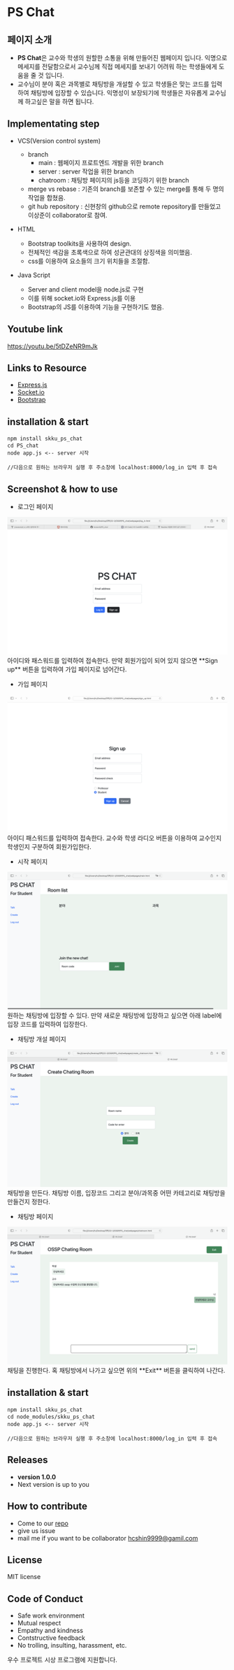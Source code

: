 # PS Chat

## 페이지 소개
- **PS Chat**은 교수와 학생의 원할한 소통을 위해 만들어진 웹페이지 입니다. 익명으로 메세지를 전달함으로서 교수님께 직접 메세지를 보내기 어려워 하는 학생들에게 도움을 줄 것 입니다.
- 교수님이 분야 혹은 과목별로 채팅방을 개설할 수 있고 학생들은 맞는 코드를 입력하여 채팅방에 입장할 수 있습니다.
익명성이 보장되기에 학생들은 자유롭게 교수님께 하고싶은 말을 하면 됩니다.

## Implementating step
- VCS(Version control system)
    - branch
        - main : 웹페이지 프로트엔드 개발을 위한 branch
        - server : server 작업을 위한 branch
        - chatroom : 채팅방 페이지의 js등을 코딩하기 위한 branch
    - merge vs rebase : 기존의 branch를 보존할 수 있는 merge를 통해 두 명의 작업을 합쳤음.
    - git hub repository : 신현창의 github으로 remote repository를 만들었고 이상준이 collaborator로 참여.
- HTML
    - Bootstrap toolkits을 사용하여 design.
    - 전체적인 색감을 초록색으로 하여 성균관대의 상징색을 의미했음.
    - css를 이용하여 요소들의 크기 위치들을 조절함.

- Java Script
    - Server and client model을 node.js로 구현
    - 이를 위해 socket.io와 Express.js를 이용
    - Bootstrap의 JS를 이용하여 기능을 구현하기도 했음. 

## Youtube link
https://youtu.be/5tDZeNR9mJk

## Links to Resource
- [Express.js](https://expressjs.com/ko/)
- [Socket.io](https://socket.io)
- [Bootstrap](https://getbootstrap.kr)

## installation & start
    npm install skku_ps_chat
    cd PS_chat
    node app.js <-- server 시작

    //다음으로 원하는 브라우저 실행 후 주소창에 localhost:8000/log_in 입력 후 접속

## Screenshot & how to use
- 로그인 페이지
<img src="./screenshot/login.png">
아이디와 패스워드를 입력하여 접속한다. 만약 회원가입이 되어 있지 않으면 **Sign up** 버튼을 입력하여 가입 페이지로 넘어간다.

- 가입 페이지
<img src="./screenshot/signup.png">
아이디 패스워드를 입력하여 접속한다. 교수와 학생 라디오 버튼을 이용하여 교수인지 학생인지 구분하여 회원가입한다.

- 시작 페이지
<img src="./screenshot/main.png">
원하는 채팅방에 입장할 수 있다. 만약 새로운 채팅방에 입장하고 싶으면 아래 label에 입장 코드를 입력하여 입장한다.

- 채팅방 개설 페이지
 <img src="./screenshot/create.png">
채팅방을 만든다. 채팅방 이름, 입장코드 그리고 분야/과목중 어떤 카테고리로 채팅방을 만들건지 정한다.

- 채팅방 페이지
 <img src="./screenshot/chatroom.png">
채팅을 진행한다. 혹 채팅방에서 나가고 싶으면 위의 **Exit** 버튼을 클릭하여 나간다.

## installation & start
    npm install skku_ps_chat
    cd node_modules/skku_ps_chat
    node app.js <-- server 시작

    //다음으로 원하는 브라우저 실행 후 주소창에 localhost:8000/log_in 입력 후 접속

## Releases
- **version 1.0.0**
- Next version is up to you
    
## How to contribute
- Come to our [repo](https://github.com/hcsworld/PS_chat)
- give us issue
- mail me if you want to be collaborator
hcshin9999@gamil.com

## License

MIT license

## Code of Conduct

- Safe work environment
- Mutual respect
- Empathy and kindness
- Contstructive feedback
- No trolling, insulting, harassment, etc.






우수 프로젝트 시상 프로그램에 지원합니다.
